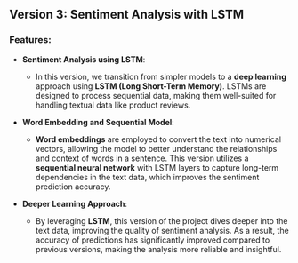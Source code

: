 ## Version 3: Sentiment Analysis with LSTM

### Features:
- **Sentiment Analysis using LSTM**:
  - In this version, we transition from simpler models to a **deep learning** approach using **LSTM (Long Short-Term Memory)**. LSTMs are designed to process sequential data, making them well-suited for handling textual data like product reviews.
  
- **Word Embedding and Sequential Model**:
  - **Word embeddings** are employed to convert the text into numerical vectors, allowing the model to better understand the relationships and context of words in a sentence. This version utilizes a **sequential neural network** with LSTM layers to capture long-term dependencies in the text data, which improves the sentiment prediction accuracy.

- **Deeper Learning Approach**:
  - By leveraging **LSTM**, this version of the project dives deeper into the text data, improving the quality of sentiment analysis. As a result, the accuracy of predictions has significantly improved compared to previous versions, making the analysis more reliable and insightful.
